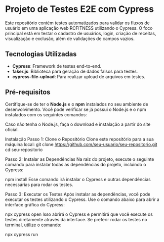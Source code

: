 # Projeto de Testes E2E com Cypress

Este repositório contém testes automatizados para validar os fluxos de usuário em uma aplicação web RCFITNESS utilizando o Cypress. O foco principal está em testar o cadastro de usuários, login, criação de receitas, visualização e exclusão, além de validações de campos vazios.

## Tecnologias Utilizadas

- **Cypress**: Framework de testes end-to-end.
- **faker.js**: Biblioteca para geração de dados falsos para testes.
- **cypress-file-upload**: Para realizar upload de arquivos em testes.

## Pré-requisitos

Certifique-se de ter o **Node.js** e o **npm** instalados no seu ambiente de desenvolvimento. Você pode verificar se já possui o Node.js e o npm instalados com os seguintes comandos:

Caso não tenha o Node.js, faça o download e instalação a partir do site oficial.

Instalação
Passo 1: Clone o Repositório
Clone este repositório para a sua máquina local:
git clone https://github.com/seu-usuario/seu-repositorio.git
cd seu-repositorio


Passo 2: Instalar as Dependências
Na raiz do projeto, execute o seguinte comando para instalar todas as dependências do projeto, incluindo o Cypress:

npm install
Esse comando irá instalar o Cypress e outras dependências necessárias para rodar os testes.

Passo 3: Executar os Testes
Após instalar as dependências, você pode executar os testes utilizando o Cypress. Use o comando abaixo para abrir a interface gráfica do Cypress:

npx cypress open
Isso abrirá o Cypress e permitirá que você execute os testes diretamente através da interface. Se preferir rodar os testes no terminal, utilize o comando:


npx cypress run
